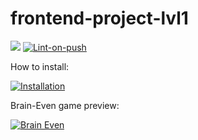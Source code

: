 # frontend-project-lvl1

<a href="https://codeclimate.com/github/dosh322/frontend-project-lvl1/maintainability"><img src="https://api.codeclimate.com/v1/badges/4f73a37e77c22518c7f8/maintainability" /></a>
[![Lint-on-push](https://github.com/dosh322/frontend-project-lvl1/workflows/Lint-on-push/badge.svg)](https://github.com/dosh322/frontend-project-lvl1/actions)

How to install:

[![Installation](https://asciinema.org/a/xLIR26UJZmskE0NmPNFGIdvxp.svg)](https://asciinema.org/a/xLIR26UJZmskE0NmPNFGIdvxp)

Brain-Even game preview:

[![Brain Even](https://asciinema.org/a/mgOei0DRpW3K7PacAN2oOHtWt.svg)](https://asciinema.org/a/mgOei0DRpW3K7PacAN2oOHtWt)
